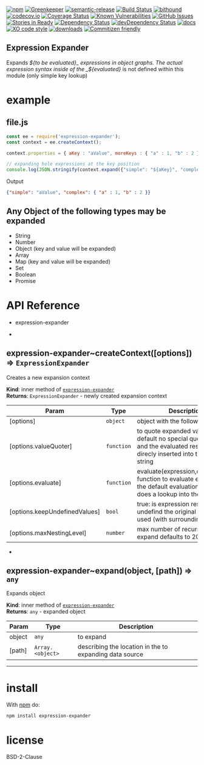 [![npm](https://img.shields.io/npm/v/expression-expander.svg)](https://www.npmjs.com/package/expression-expander)
[![Greenkeeper](https://badges.greenkeeper.io/arlac77/expression-expander.svg)](https://greenkeeper.io/)
[![semantic-release](https://img.shields.io/badge/%20%20%F0%9F%93%A6%F0%9F%9A%80-semantic--release-e10079.svg)](https://github.com/arlac77/expression-expander)
[![Build Status](https://secure.travis-ci.org/arlac77/expression-expander.png)](http://travis-ci.org/arlac77/expression-expander)
[![bithound](https://www.bithound.io/github/arlac77/expression-expander/badges/score.svg)](https://www.bithound.io/github/arlac77/expression-expander)
[![codecov.io](http://codecov.io/github/arlac77/expression-expander/coverage.svg?branch=master)](http://codecov.io/github/arlac77/expression-expander?branch=master)
[![Coverage Status](https://coveralls.io/repos/arlac77/expression-expander/badge.svg)](https://coveralls.io/r/arlac77/expression-expander)
[![Known Vulnerabilities](https://snyk.io/test/github/arlac77/expression-expander/badge.svg)](https://snyk.io/test/github/arlac77/expression-expander)
[![GitHub Issues](https://img.shields.io/github/issues/arlac77/expression-expander.svg?style=flat-square)](https://github.com/arlac77/expression-expander/issues)
[![Stories in Ready](https://badge.waffle.io/arlac77/expression-expander.svg?label=ready&title=Ready)](http://waffle.io/arlac77/expression-expander)
[![Dependency Status](https://david-dm.org/arlac77/expression-expander.svg)](https://david-dm.org/arlac77/expression-expander)
[![devDependency Status](https://david-dm.org/arlac77/expression-expander/dev-status.svg)](https://david-dm.org/arlac77/expression-expander#info=devDependencies)
[![docs](http://inch-ci.org/github/arlac77/expression-expander.svg?branch=master)](http://inch-ci.org/github/arlac77/expression-expander)
[![XO code style](https://img.shields.io/badge/code_style-XO-5ed9c7.svg)](https://github.com/sindresorhus/xo)
[![downloads](http://img.shields.io/npm/dm/expression-expander.svg?style=flat-square)](https://npmjs.org/package/expression-expander)
[![Commitizen friendly](https://img.shields.io/badge/commitizen-friendly-brightgreen.svg)](http://commitizen.github.io/cz-cli/)

Expression Expander
-------------------

Expands _${to be evaluated}_ expressions in object graphs.
The actual expression syntax inside of the _${evaluated}_ is not defined within this module (only simple key lookup)

# example

## file.js

```js
const ee = require('expression-expander');
const context = ee.createContext();

context.properties = { aKey : "aValue", moreKeys : { "a" : 1, "b" : 2 } };

// expanding hole expressions at the key position
console.log(JSON.stringify(context.expand({"simple": "${aKey}", "complex" : {"${moreKeys}" : {} }})));
```

Output

```json
{"simple": "aValue", "complex": { "a" : 1, "b" : 2 }}
```

Any Object of the following types may be expanded
---

- String
- Number
- Object (key and value will be expanded)
- Array
- Map (key and value will be expanded)
- Set
- Boolean
- Promise

# API Reference
- expression-expander

* <a name="module_expression-expander..createContext"></a>

## expression-expander~createContext([options]) ⇒ <code>ExpressionExpander</code>
Creates a new expansion context

**Kind**: inner method of [<code>expression-expander</code>](#module_expression-expander)  
**Returns**: <code>ExpressionExpander</code> - newly created expansion context  

| Param | Type | Description |
| --- | --- | --- |
| [options] | <code>object</code> | object with the following keys |
| [options.valueQuoter] | <code>function</code> | to quote expanded values    by default no special quoting is done and the evaluated result will be direcly    inserted into the output string |
| [options.evaluate] | <code>function</code> | evaluate(expression,context,path) function to evaluate expressions    the default evaluation function does a lookup into the properties |
| [options.keepUndefinedValues] | <code>bool</code> | true: is expression resolves to undefind the original string will be used (with surrounding ${}) |
| [options.maxNestingLevel] | <code>number</code> | max number of recursive calls to expand defaults to 20 |


* <a name="module_expression-expander..expand"></a>

## expression-expander~expand(object, [path]) ⇒ <code>any</code>
Expands object

**Kind**: inner method of [<code>expression-expander</code>](#module_expression-expander)  
**Returns**: <code>any</code> - expanded object  

| Param | Type | Description |
| --- | --- | --- |
| object | <code>any</code> | to expand |
| [path] | <code>Array.&lt;object&gt;</code> | describing the location in the to expanding data source |


* * *

# install

With [npm](http://npmjs.org) do:

```shell
npm install expression-expander
```

# license

BSD-2-Clause
